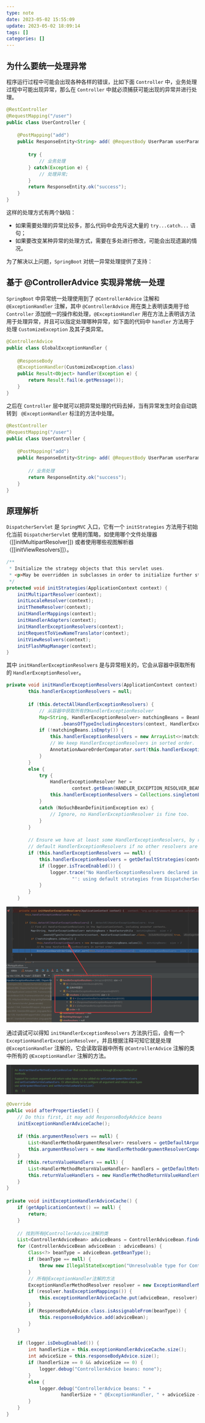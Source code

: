 ```yaml
---
type: note
date: 2023-05-02 15:55:09
update: 2023-05-02 18:09:14
tags: []
categories: []
---
```


## 为什么要统一处理异常

程序运行过程中可能会出现各种各样的错误，比如下面 `Controller` 中，业务处理过程中可能出现异常，那么在 `Controller` 中就必须捕获可能出现的异常并进行处理。

```java
@RestController
@RequestMapping("/user")
public class UserController {

    @PostMapping("add")
    public ResponseEntity<String> add( @RequestBody UserParam userParam) {
    
        try {
            // 业务处理
        } catch(Exception e) {
            // 处理异常;
        }
        return ResponseEntity.ok("success");
    }
}
```

这样的处理方式有两个缺陷：

- 如果需要处理的异常比较多，那么代码中会充斥这大量的 `try...catch...` 语句；
- 如果要改变某种异常的处理方式，需要在多处进行修改，可能会出现遗漏的情况。

为了解决以上问题，`SpringBoot` 对统一异常处理提供了支持：

## 基于 @ControllerAdvice 实现异常统一处理

`SpringBoot` 中异常统一处理使用到了 `@ControllerAdvice` 注解和 `@ExceptionHandler` 注解，其中 `@ControllerAdvice` 用在类上表明该类用于给 `Controller` 添加统一的操作和处理，`@ExceptionHandler` 用在方法上表明该方法用于处理异常，并且可以指定处理哪种异常，如下面的代码中 `handler` 方法用于处理 `CustomizeException` 及其子类异常。

```java
@ControllerAdvice
public class GlobalExceptionHandler {

    @ResponseBody
    @ExceptionHandler(CustomizeException.class)
    public Result<Object> handler(Exception e) {
        return Result.fail(e.getMessage());
    }
}
```

之后在 `Controller` 层中就可以把异常处理的代码去掉，当有异常发生时会自动跳转到 ` @ExceptionHandler` 标注的方法中处理。

```java
@RestController
@RequestMapping("/user")
public class UserController {

    @PostMapping("add")
    public ResponseEntity<String> add( @RequestBody UserParam userParam) {
    
	    // 业务处理
        return ResponseEntity.ok("success");
    }
}
```

## 原理解析

`DispatcherServlet` 是 `SpringMVC` 入口，它有一个 ` initStrategies ` 方法用于初始化当前 `DispatcherServlet` 使用的策略，如使用哪个文件处理器（[[initMultipartResolver]]) 或者使用哪些视图解析器（[[initViewResolvers]]）。

```java
/**
 * Initialize the strategy objects that this servlet uses.
 * <p>May be overridden in subclasses in order to initialize further strategy objects.
 */
protected void initStrategies(ApplicationContext context) {
	initMultipartResolver(context);
	initLocaleResolver(context);
	initThemeResolver(context);
	initHandlerMappings(context);
	initHandlerAdapters(context);
	initHandlerExceptionResolvers(context);
	initRequestToViewNameTranslator(context);
	initViewResolvers(context);
	initFlashMapManager(context);
}
```

其中 `initHandlerExceptionResolvers` 是与异常相关的，它会从容器中获取所有的 `HandlerExceptionResolver`。

```java
private void initHandlerExceptionResolvers(ApplicationContext context) {
		this.handlerExceptionResolvers = null;

		if (this.detectAllHandlerExceptionResolvers) {
			// 从容器中获取所有的HandlerExceptionResolver
			Map<String, HandlerExceptionResolver> matchingBeans = BeanFactoryUtils
					.beansOfTypeIncludingAncestors(context, HandlerExceptionResolver.class, true, false);
			if (!matchingBeans.isEmpty()) {
				this.handlerExceptionResolvers = new ArrayList<>(matchingBeans.values());
				// We keep HandlerExceptionResolvers in sorted order.
				AnnotationAwareOrderComparator.sort(this.handlerExceptionResolvers);
			}
		}
		else {
			try {
				HandlerExceptionResolver her =
						context.getBean(HANDLER_EXCEPTION_RESOLVER_BEAN_NAME, HandlerExceptionResolver.class);
				this.handlerExceptionResolvers = Collections.singletonList(her);
			}
			catch (NoSuchBeanDefinitionException ex) {
				// Ignore, no HandlerExceptionResolver is fine too.
			}
		}

		// Ensure we have at least some HandlerExceptionResolvers, by registering
		// default HandlerExceptionResolvers if no other resolvers are found.
		if (this.handlerExceptionResolvers == null) {
			this.handlerExceptionResolvers = getDefaultStrategies(context, HandlerExceptionResolver.class);
			if (logger.isTraceEnabled()) {
				logger.trace("No HandlerExceptionResolvers declared in servlet '" + getServletName() +
						"': using default strategies from DispatcherServlet.properties");
			}
		}
	}
```

![](附件/image/SpringBoot统一异常处理_image_1.png)

通过调试可以得知 `initHandlerExceptionResolvers` 方法执行后，会有一个 `ExceptionHandlerExceptionResolver`，并且根据注释可知它就是处理 `@ExceptionHandler` 注解的，它会读取容器中所有 `@ControllerAdvice` 注解的类中所有的 `@ExceptionHandler` 注解的方法。

![](附件/image/SpringBoot统一异常处理_image_2.png)

```java
@Override
public void afterPropertiesSet() {
	// Do this first, it may add ResponseBodyAdvice beans
	initExceptionHandlerAdviceCache();

	if (this.argumentResolvers == null) {
		List<HandlerMethodArgumentResolver> resolvers = getDefaultArgumentResolvers();
		this.argumentResolvers = new HandlerMethodArgumentResolverComposite().addResolvers(resolvers);
	}
	if (this.returnValueHandlers == null) {
		List<HandlerMethodReturnValueHandler> handlers = getDefaultReturnValueHandlers();
		this.returnValueHandlers = new HandlerMethodReturnValueHandlerComposite().addHandlers(handlers);
	}
}

private void initExceptionHandlerAdviceCache() {
	if (getApplicationContext() == null) {
		return;
	}

	// 找到所有@ControllerAdvice注解的类
	List<ControllerAdviceBean> adviceBeans = ControllerAdviceBean.findAnnotatedBeans(getApplicationContext());
	for (ControllerAdviceBean adviceBean : adviceBeans) {
		Class<?> beanType = adviceBean.getBeanType();
		if (beanType == null) {
			throw new IllegalStateException("Unresolvable type for ControllerAdviceBean: " + adviceBean);
		}
		// 所有@ExceptionHandler注解的方法
		ExceptionHandlerMethodResolver resolver = new ExceptionHandlerMethodResolver(beanType);
		if (resolver.hasExceptionMappings()) {
			this.exceptionHandlerAdviceCache.put(adviceBean, resolver);
		}
		if (ResponseBodyAdvice.class.isAssignableFrom(beanType)) {
			this.responseBodyAdvice.add(adviceBean);
		}
	}

	if (logger.isDebugEnabled()) {
		int handlerSize = this.exceptionHandlerAdviceCache.size();
		int adviceSize = this.responseBodyAdvice.size();
		if (handlerSize == 0 && adviceSize == 0) {
			logger.debug("ControllerAdvice beans: none");
		}
		else {
			logger.debug("ControllerAdvice beans: " +
					handlerSize + " @ExceptionHandler, " + adviceSize + " ResponseBodyAdvice");
		}
	}
}
```
